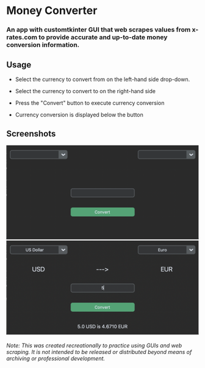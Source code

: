 # Money Converter

### An app with customtkinter GUI that web scrapes values from x-rates.com to provide accurate and up-to-date money conversion information.

## Usage
- Select the currency to convert from on the left-hand side drop-down.

- Select the currency to convert to on the right-hand side

- Press the "Convert" button to execute currency conversion

- Currency conversion is displayed below the button

## Screenshots
![Before Execution](/MoneyConverterGUI/screenshots/beforeentry.png?raw=True)
![After Execution](/MoneyConverterGUI/screenshots/afterentry.png?raw=True)
\
\
*Note: This was created recreationally to practice using GUIs and web scraping. It is not intended to be released or distributed beyond means of archiving or professional development.*
